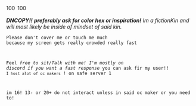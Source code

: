 <img width="26" height="16" alt="1000001415" src="https://github.com/user-attachments/assets/d34e055d-c0f2-47f3-b00b-b8b94daac4bb" />

<img width="26" height="16" alt="1000001414" src="https://github.com/user-attachments/assets/19d19203-6dca-4500-810b-598592f805e4" />

 
 

***DNCOPY!!*** **_preferably ask for color hex or inspiration!_**
_Im a fictionKin and will most likely be inside of mindset of said kin._

<code style="* * : name_color">Please don't cover me or touch me much because my screen gets really crowded really fast</FFD700>

**F**eel *free to sit/Talk with me!
I'm mostly on discord if you want a fast response* you can ask fir my user!!
`I host alot of oc makers` ! on safe server 1

im 16! 13- or 20+ do not interact unless in said oc maker or you need to!


